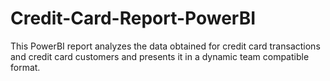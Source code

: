 # Credit-Card-Report-PowerBI
This PowerBI report analyzes the data obtained for credit card transactions and credit card customers and presents it in a dynamic team compatible format. 
